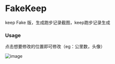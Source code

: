 # FakeKeep
keep Fake 版，生成跑步记录截图，keep跑步记录生成

### Usage
点击想要修改的位置即可修改（eg：公里数，头像）

![image](https://user-images.githubusercontent.com/56108982/233516469-204d8844-c083-4349-892d-11422d733312.png)
